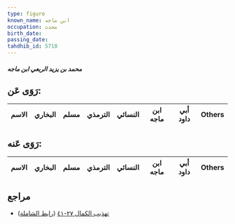 ```yaml
---
type: figure
known_name: ابن ماجه
occupation: محدث
birth_date:
passing_date:
tahdhib_id: 5710
---
```

##### محمد بن يزيد الربعي ابن ماجه

## رَوَى عَن:
| الاسم | البخاري | مسلم | الترمذي | النسائي | ابن ماجه | أبي داود | Others |
| ----- | ------- | ---- | ------- | ------- | -------- | -------- | ------ |
## رَوَى عَنه:
| الاسم | البخاري | مسلم | الترمذي | النسائي | ابن ماجه | أبي داود | Others |
| ----- | ------- | ---- | ------- | ------- | -------- | -------- | ------ |
## مراجع
- [تهذيب الكمال ٢٧-٤١](obsidian://open?vault=Tahdhib-al-Kamal&file=Figures/٥٧١٠-محمد%20بن%20يزيد%20الربعي%20ابن%20ماجه) ([رابط الشاملة](https://shamela.ws/book/3722/14430))